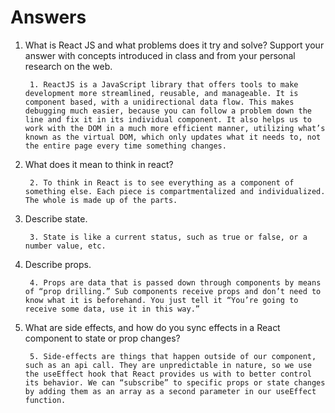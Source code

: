 # Answers

1. What is React JS and what problems does it try and solve? Support your answer with concepts introduced in class and from your personal research on the web.

        1. ReactJS is a JavaScript library that offers tools to make development more streamlined, reusable, and manageable. It is component based, with a unidirectional data flow. This makes debugging much easier, because you can follow a problem down the line and fix it in its individual component. It also helps us to work with the DOM in a much more efficient manner, utilizing what’s known as the virtual DOM, which only updates what it needs to, not the entire page every time something changes.

1. What does it mean to think in react?

        2. To think in React is to see everything as a component of something else. Each piece is compartmentalized and individualized. The whole is made up of the parts.

1. Describe state.

        3. State is like a current status, such as true or false, or a number value, etc.

1. Describe props.

        4. Props are data that is passed down through components by means of “prop drilling.” Sub components receive props and don’t need to know what it is beforehand. You just tell it “You’re going to receive some data, use it in this way.”

1. What are side effects, and how do you sync effects in a React component to state or prop changes?

        5. Side-effects are things that happen outside of our component, such as an api call. They are unpredictable in nature, so we use the useEffect hook that React provides us with to better control its behavior. We can “subscribe” to specific props or state changes by adding them as an array as a second parameter in our useEffect function.
